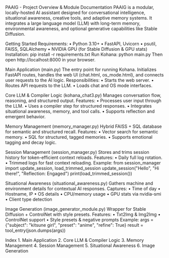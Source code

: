 PAAIG - Project Overview & Module Documentation
PAAIG is a modular, locally-hosted AI assistant designed for conversational intelligence, situational awareness, creative tools, and adaptive memory systems. It integrates a large language model (LLM) with long-term memory, environmental awareness, and optional generative capabilities like Stable Diffusion.

Getting Started
Requirements:
    • Python 3.10+
    • FastAPI, Uvicorn
    • psutil, FAISS, SQLAlchemy
    • NVIDIA GPU (for Stable Diffusion & GPU stats)
Installation:
pip install -r requirements.txt
Run Kohana:
python main.py
Then open http://localhost:8000 in your browser.

Main Application (main.py)
The entry point for running Kohana. Initializes FastAPI routes, handles the web UI (chat.html, os_mode.html), and connects user requests to the AI logic.
Responsibilities:
    • Starts the web server.
    • Routes API requests to the LLM.
    • Loads chat and OS mode interfaces.

Core LLM & Compiler Logic (kohana_chat3.py)
Manages conversation flow, reasoning, and structured output.
Features:
    • Processes user input through the LLM.
    • Uses a compiler step for structured responses.
    • Integrates situational awareness, memory, and tool calls.
    • Supports reflection and emergent behavior.

Memory Management (memory_manager.py)
Hybrid FAISS + SQL database for semantic and structured recall.
Features:
    • Vector search for semantic memory.
    • SQL for structured, tagged memories.
    • Supports emotional tagging and decay logic.

Session Management (session_manager.py)
Stores and trims session history for token-efficient context reloads.
Features:
    • Daily full log rotation.
    • Trimmed logs for fast context reloading.
Example:
from session_manager import update_session, load_trimmed_session
update_session("Hello", "Hi there!", "Reflection: Engaged")
print(load_trimmed_session())

Situational Awareness (situational_awareness.py)
Gathers machine and environment details for contextual AI responses.
Captures:
    • Time of day
    • Hostname, IP
    • OS details
    • CPU/memory usage
    • GPU stats via nvidia-smi
    • Client type detection

Image Generation (image_generator_module.py)
Wrapper for Stable Diffusion + ControlNet with style presets.
Features:
    • Txt2Img & Img2Img
    • ControlNet support
    • Style presets & negative prompts
Example:
args = {"subject": "kitsune girl", "preset": "anime", "refine": True}
result = tool_entry(json.dumps(args))

Index
    1. Main Application
    2. Core LLM & Compiler Logic
    3. Memory Management
    4. Session Management
    5. Situational Awareness
    6. Image Generation
